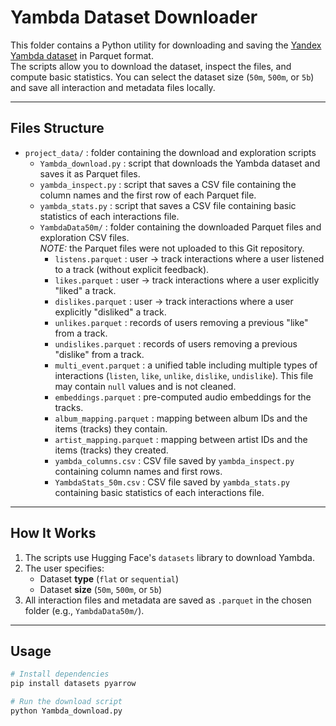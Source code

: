 # Yambda Dataset Downloader

This folder contains a Python utility for downloading and saving the [Yandex Yambda dataset](https://huggingface.co/datasets/yandex/yambda) in Parquet format.  
The scripts allow you to download the dataset, inspect the files, and compute basic statistics. You can select the dataset size (`50m`, `500m`, or `5b`) and save all interaction and metadata files locally.

---

## Files Structure

- `project_data/` : folder containing the download and exploration scripts
  - `Yambda_download.py` : script that downloads the Yambda dataset and saves it as Parquet files.
  - `yambda_inspect.py` : script that saves a CSV file containing the column names and the first row of each Parquet file.
  - `yambda_stats.py` : script that saves a CSV file containing basic statistics of each interactions file.
  - `YambdaData50m/` : folder containing the downloaded Parquet files and exploration CSV files.  
    *NOTE:* the Parquet files were not uploaded to this Git repository.
    - `listens.parquet` : user → track interactions where a user listened to a track (without explicit feedback).
    - `likes.parquet` : user → track interactions where a user explicitly "liked" a track.
    - `dislikes.parquet` : user → track interactions where a user explicitly "disliked" a track.
    - `unlikes.parquet` : records of users removing a previous "like" from a track.
    - `undislikes.parquet` : records of users removing a previous "dislike" from a track.
    - `multi_event.parquet` : a unified table including multiple types of interactions (`listen`, `like`, `unlike`, `dislike`, `undislike`). This file may contain `null` values and is not cleaned.
    - `embeddings.parquet` : pre-computed audio embeddings for the tracks.
    - `album_mapping.parquet` : mapping between album IDs and the items (tracks) they contain.
    - `artist_mapping.parquet` : mapping between artist IDs and the items (tracks) they created.
    - `yambda_columns.csv` : CSV file saved by `yambda_inspect.py` containing column names and first rows.
    - `YambdaStats_50m.csv` : CSV file saved by `yambda_stats.py` containing basic statistics of each interactions file.

---

## How It Works

1. The scripts use Hugging Face's `datasets` library to download Yambda.
2. The user specifies:
   - Dataset **type** (`flat` or `sequential`)  
   - Dataset **size** (`50m`, `500m`, or `5b`)  
3. All interaction files and metadata are saved as `.parquet` in the chosen folder (e.g., `YambdaData50m/`).

---

## Usage

```bash
# Install dependencies
pip install datasets pyarrow

# Run the download script
python Yambda_download.py
